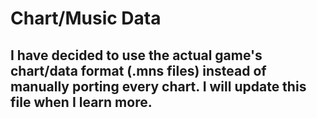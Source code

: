 # Chart/Music Data
## I have decided to use the actual game's chart/data format (.mns files) instead of manually porting every chart. I will update this file when I learn more.